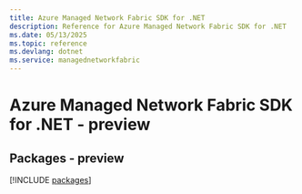 ```yaml
---
title: Azure Managed Network Fabric SDK for .NET
description: Reference for Azure Managed Network Fabric SDK for .NET
ms.date: 05/13/2025
ms.topic: reference
ms.devlang: dotnet
ms.service: managednetworkfabric
---
```

# Azure Managed Network Fabric SDK for .NET - preview
## Packages - preview
[!INCLUDE [packages](managed-network-fabric-index.md)]